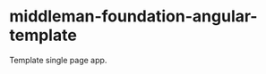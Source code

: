 middleman-foundation-angular-template
=====================================

Template single page app.
